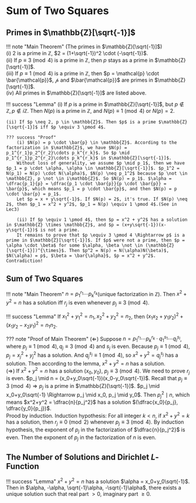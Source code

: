 # Sum of Two Squares

## Primes in $\mathbb{Z}[\sqrt{-1}]$

!!! note "Main Theorem"
    (The primes in $\mathbb{Z}[\sqrt{-1}]$)  
    (i) 2 is a prime in $\mathbb{Z}$, $2 = (1+\sqrt{-1})^2 \cdot (-\sqrt{-1})$.  
    (ii) If $p \equiv 3 \pmod 4$ is a prime in $\mathbb{Z}$, then $p$ stays as a prime in $\mathbb{Z}[\sqrt{-1}]$.  
    (iii) If $p \equiv 1 \pmod 4$ is a prime in $\mathbb{Z}$, then $p = \mathcal{p} \cdot \bar{\mathcal{p}}$, $\mathcal{p}$ and $\bar{\mathcal{p}}$ are primes in $\mathbb{Z}[\sqrt{-1}]$.  
    (iv) All primes in $\mathbb{Z}[\sqrt{-1}]$ are listed above.

!!! success "Lemma"
    (i) If $p$ is a prime in $\mathbb{Z}[\sqrt{-1}]$, but $p \not \in \mathbb{Z}, p \not \in i\mathbb{Z}$. Then $N(p)$ is a prime in $\mathbb{Z}$, and $N(p) \equiv 1 \pmod 4$ or $N(p) = 2$.

    (ii) If $p \neq 2, p \in \mathbb{Z}$. Then $p$ is a prime $\mathbb{Z}[\sqrt{-1}]$ iff $p \equiv 3 \pmod 4$.

    ??? success "Proof"
        (i) $N(p) = p \cdot \bar{p} \in \mathbb{Z}$. According to the factorization in $\mathbb{Z}$, we have $N(p) = p_1^{r_1}p_2^{r_2}\cdots p_k^{r_k}$. So $p \mid p_1^{r_1}p_2^{r_2}\cdots p_k^{r_k}$ in $\mathbb{Z}[\sqrt{-1}]$.  
        Without loss of generality, we assume $p \mid p_1$, then we have $p_1 = p \cdot \alpha, \alpha \in \mathbb{Z}[\sqrt{-1}]$. $p_1^2 = N(p_1) = N(p) \cdot N(\alpha)$, $N(p) \neq p_1^2$ because $p \not \in \mathbb{Z}, p \not \in i\mathbb{Z}$. So $N(p) = p_1$. $\alpha = \dfrac{p_1}{p} = \dfrac{p_1 \cdot \bar{p}}{p \cdot \bar{p}} = \bar{p}$, which means $p_1 = p \cdot \bar{p}$, and then $N(p) = p \cdot \bar{p} = p_1$.  
        Let $p = x + y\sqrt{-1}$. If $N(p) = 2$, it's true. If $N(p) \neq 2$, then $p_1 = x^2 + y^2$, $p_1 = N(p) \equiv 1 \pmod 4$.(See in Lec3)

        (ii) If $p \equiv 1 \pmod 4$, then $p = x^2 + y^2$ has a solution in $\mathbb{Z} \times \mathbb{Z}$, and $p = (x+y\sqrt{-1})(x-y\sqrt{-1})$ is not a prime.  
        It remains to prove that $p \equiv 3 \pmod 4 \Rightarrow p$ is a prime in $\mathbb{Z}[\sqrt{-1}]$. If $p$ were not a prime, then $p = \alpha \cdot \beta$ for some $\alpha, \beta \not \in (\mathbb{Z}[\sqrt{-1}])^{\times}$. Then $p^2 = N(p) = N(\alpha)N(\beta)$, $N(\alpha) = p$, $\beta = \bar{\alpha}$, $p = x^2 + y^2$. Contradiction!

## Sum of Two Squares

!!! note "Main Theorem"
    $n = p_1^{r_1}\cdots p_k^{r_k}$(unique factorization in $\mathbb{Z}$). Then $x^2+y^2 = n$ has a solution iff $r_j$ is even whenever $p_j \equiv 3 \pmod 4$.

!!! success "Lemma"
    If $x_1^2 + y_1^2 = n_1, x_2^2 + y_2^2 = n_2$, then $(x_1x_2 + y_1y_2)^2+(x_1y_2 - x_2y_1)^2 = n_1n_2$.

??? note "Proof of Main Theorem"
    $(\Leftarrow)$ Suppose $n = p_1^{r_1}\cdots p_k^{r_k} \cdot q_1^{s_1}\cdots q_l^{s_l}$, where $p_j \equiv 1 \pmod 4, q_j \equiv 3 \pmod 4$ and $s_j$ is even. Because $p_j \equiv 1 \pmod 4$, $p_j = x_j^2 + y_j^2$ has a solution. And $q_j^{s_j} \equiv 1 \pmod 4$, so $x^2+y^2 = q_j^{s_j}$ has a solution. Then according to the lemma, $x^2+y^2 = n$ has a solution.  
    $(\Rightarrow)$ If $x^2 + y^2 = n$ has a solution $(x_0, y_0)$, $p_j \equiv 3 \pmod 4$. We need to prove $r_j$ is even. $p_j \mid n = (x_0+y_0\sqrt{-1})(x_0-y_0\sqrt{-1})$. Recall that $p_j \equiv 3 \pmod 4 \Rightarrow p_j$ is a prime in $\mathbb{Z}[\sqrt{-1}]$. $p_j \mid x_0+y_0\sqrt{-1} \Rightarrow p_j \mid x_0, p_j \mid y_0$. Then $p_j^2 \mid n$, which means $x^2+y^2 = \dfrac{n}{p_j^2}$ has a solution $(\dfrac{x_0}{p_j}, \dfrac{y_0}{p_j})$.  
    Prood by induction. Induction hypothesis: For all integer $k < n$, if $x^2+y^2 = k$ has a solution, then $r_j \equiv 0 \pmod 2$ whenever $p_j \equiv 3 \pmod 4$. By induction hypothesis, the exponent of $p_j$ in the factorization of $\dfrac{n}{p_j^2}$ is even. Then the exponent of $p_j$ in the factorization of $n$ is even.

## The Number of Solutions and Dirichlet $L$-Function

!!! success "Lemma"
    $x^2+y^2 = n$ has a solution $\alpha = x_0+y_0\sqrt{-1}$. Then in $\alpha, -\alpha, \sqrt{-1}\alpha, -\sqrt{-1}\alpha$, there exists a unique solution such that real part $> 0$, imaginary part $\geqslant 0$.

